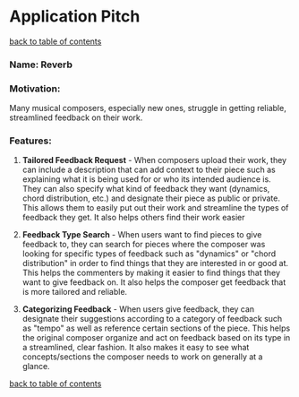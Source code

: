 # Application Pitch
[back to table of contents](/assignments/assignment2/contents.md)


### Name: Reverb
### Motivation:
Many musical composers, especially new ones, struggle in getting reliable, streamlined feedback on their work.

### Features:
1. **Tailored Feedback Request** - When composers upload their work, they can include a description that can add context to their piece such as explaining what it is being used for or who its intended audience is. They can also specify what kind of feedback they want (dynamics, chord distribution, etc.) and designate their piece as public or private. This allows them to easily put out their work and streamline the types of feedback they get. It also helps others find their work easier

2. **Feedback Type Search** - When users want to find pieces to give feedback to, they can search for pieces where the composer was looking for specific types of feedback such as "dynamics" or "chord distribution" in order to find things that they are interested in or good at. This helps the commenters by making it easier to find things that they want to give feedback on. It also helps the composer get feedback that is more tailored and reliable.

3. **Categorizing Feedback** - When users give feedback, they can designate their suggestions according to a category of feedback such as "tempo" as well as reference certain sections of the piece. This helps the original composer organize and act on feedback based on its type in a streamlined, clear fashion. It also makes it easy to see what concepts/sections the composer needs to work on generally at a glance.

[back to table of contents](/assignments/assignment2/contents.md)
